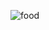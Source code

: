 ![food](https://upload.wikimedia.org/wikipedia/commons/thumb/6/6d/Good_Food_Display_-_NCI_Visuals_Online.jpg/250px-Good_Food_Display_-_NCI_Visuals_Online.jpg)
